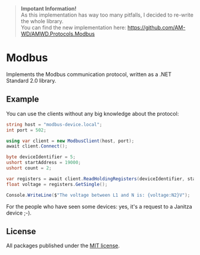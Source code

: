 > **Impotant Information!**    
> As this implementation has way too many pitfalls, I decided to re-write the whole library.    
> You can find the new implementation here: https://github.com/AM-WD/AMWD.Protocols.Modbus

# Modbus

Implements the Modbus communication protocol, written as a .NET Standard 2.0 library.



## Example

You can use the clients without any big knowledge about the protocol:
```cs
string host = "modbus-device.local";
int port = 502;

using var client = new ModbusClient(host, port);
await client.Connect();

byte deviceIdentifier = 5;
ushort startAddress = 19000;
ushort count = 2;

var registers = await client.ReadHoldingRegisters(deviceIdentifier, startAddress, count);
float voltage = registers.GetSingle();

Console.WriteLine($"The voltage between L1 and N is: {voltage:N2}V");
```

For the people who have seen some devices: yes, it's a request to a Janitza device ;-).

## License

All packages published under the [MIT license](LICENSE.txt).
